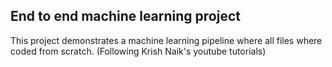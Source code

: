 ## End to end machine learning project

This project demonstrates a machine learning pipeline where all files where coded from scratch. (Following Krish Naik's youtube tutorials)

